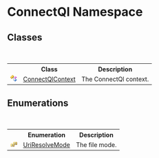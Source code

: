 # ConnectQl Namespace

## Classes
&nbsp;<table><tr><th></th><th>Class</th><th>Description</th></tr><tr><td>![Public class](media/pubclass.gif "Public class")</td><td><a href="T_ConnectQl_ConnectQlContext">ConnectQlContext</a></td><td>
The ConnectQl context.</td></tr></table>

## Enumerations
&nbsp;<table><tr><th></th><th>Enumeration</th><th>Description</th></tr><tr><td>![Public enumeration](media/pubenumeration.gif "Public enumeration")</td><td><a href="T_ConnectQl_UriResolveMode">UriResolveMode</a></td><td>
The file mode.</td></tr></table>&nbsp;
